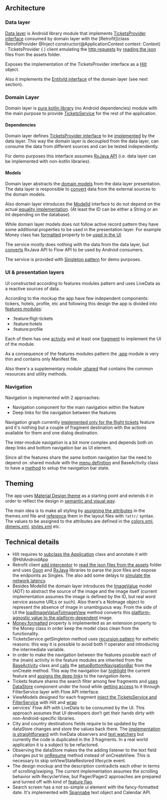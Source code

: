 ## Architecture 

### Data layer

[Data layer](https://github.com/s4ysolutions/effective-mobile/tree/main/data/tickets) is Android
library module that implements [TicketsProvider interface](https://github.com/s4ysolutions/effective-mobile/blob/main/domain/src/main/java/solutions/s4y/effectm/domain/dependencies/TicketsProvider.kt) consumed
by domain layer with the [Retrofit](class RetrofitProvider @Inject constructor(@ApplicationContext context: Context) : TicketsProvider {
) client emulating
the [http requests](https://github.com/s4ysolutions/effective-mobile/blob/5ed6d48459ce884692fb5c4251f8c2af8c4ba904/data/tickets/src/main/java/solutions/s4y/effectm/provider/RestClient.kt#L16C1-L24C54)
by [reading the json](https://github.com/s4ysolutions/effective-mobile/blob/5ed6d48459ce884692fb5c4251f8c2af8c4ba904/data/tickets/src/main/java/solutions/s4y/effectm/provider/RestClient.kt#L40C1-L55C45) files from the assets folder.

Exposes the implementation of the TicketsProvider interface as a [Hilt](https://github.com/s4ysolutions/effective-mobile/blob/main/data/tickets/src/main/java/solutions/s4y/effectm/provider/TicketsProviderModule.kt) object.

Also it implements the [EntityId interface](https://github.com/s4ysolutions/effective-mobile/blob/main/data/tickets/src/main/java/solutions/s4y/effectm/provider/RemoteEntityId.kt) of the domain layer (see next section).

### Domain Layer

Domain layer is [pure kotlin library](https://github.com/s4ysolutions/effective-mobile/blob/5ed6d48459ce884692fb5c4251f8c2af8c4ba904/domain/build.gradle.kts#L3C1-L3C23)
(no Android dependencies) module with the main purpose to
provide [TicketsService](https://github.com/s4ysolutions/effective-mobile/blob/main/domain/src/main/java/solutions/s4y/effectm/domain/TicketsService.kt) for the rest of the application.

#### Dependencies

Domain layer defines [TicketsProvider interface](https://github.com/s4ysolutions/effective-mobile/blob/main/domain/src/main/java/solutions/s4y/effectm/domain/dependencies/TicketsProvider.kt)
to be [implemented](https://github.com/s4ysolutions/effective-mobile/blob/main/data/tickets/src/main/java/solutions/s4y/effectm/provider/RetrofitProvider.kt)
by the data layer. This way
the domain layer is decoupled from the data layer, can consume the data from different sources
and can be tested independently.

For demo purposes this interface assumes [RxJava API](https://github.com/s4ysolutions/effective-mobile/blob/5ed6d48459ce884692fb5c4251f8c2af8c4ba904/domain/src/main/java/solutions/s4y/effectm/domain/dependencies/TicketsProvider.kt#L9C24-L9C44)
(i.e. data layer can be implemented with non-kotlin libraries).

#### Models
Domain layer abstracts the [domain models](https://github.com/s4ysolutions/effective-mobile/tree/main/domain/src/main/java/solutions/s4y/effectm/domain/models)
from the data layer presentation. The data layer is
responsible to [convert](https://github.com/s4ysolutions/effective-mobile/blob/5ed6d48459ce884692fb5c4251f8c2af8c4ba904/data/tickets/src/main/java/solutions/s4y/effectm/provider/json/JsonOffer.kt#L14C1-L28C10)
data from the external sources to the domain models.

Also domain layer introduces the [ModelId](https://github.com/s4ysolutions/effective-mobile/blob/main/domain/src/main/java/solutions/s4y/effectm/domain/models/ModelId.kt)
interface to do not depend on the actual [equality
implementation](https://github.com/s4ysolutions/effective-mobile/blob/5ed6d48459ce884692fb5c4251f8c2af8c4ba904/data/tickets/src/main/java/solutions/s4y/effectm/provider/RemoteEntityId.kt#L5C1-L5C51).
(At least the ID can be either a String or an Int depending on the database).

While domain layer models does not follow active record pattern they have some additional properties
to be used in the presentation layer. For example Money class has [formatted](https://github.com/s4ysolutions/effective-mobile/blob/5ed6d48459ce884692fb5c4251f8c2af8c4ba904/domain/src/main/java/solutions/s4y/effectm/domain/models/Money.kt#L15C1-L18C34)
property to be [used in the UI](https://github.com/s4ysolutions/effective-mobile/blob/5ed6d48459ce884692fb5c4251f8c2af8c4ba904/feature/flight-tickets/src/main/java/solutions/s4y/effectivem/flight_tickets/screens/search/TicketsOffersRecyclerViewAdapter.kt#L78C1-L78C57).

The service mostly does nothing with the data from the data layer, but [converts](https://github.com/s4ysolutions/effective-mobile/blob/5ed6d48459ce884692fb5c4251f8c2af8c4ba904/domain/src/main/java/solutions/s4y/effectm/domain/TicketsService.kt#L8C54-L8C78)
RxJava API to Flow API to be used by Android consumers.

The service is provided with [Singleton pattern](https://github.com/s4ysolutions/effective-mobile/blob/5ed6d48459ce884692fb5c4251f8c2af8c4ba904/domain/src/main/java/solutions/s4y/effectm/domain/TicketsService.kt#L15C1-L19C10)
for demo purposes.

### UI & presentation layers

UI constructed according to features modules pattern and uses LiveData as a reactive sources of data.

According to the mockup the app have few independent components: tickers, hotels, profile, etc and
following this design the app is divided into [features modules](https://github.com/s4ysolutions/effective-mobile/tree/main/feature): 
 - :feature:fligt-tickets
 - :feature:hotels
 - :feature:profile

Each of them has one [activity](https://github.com/s4ysolutions/effective-mobile/blob/main/feature/profile/src/main/java/solutions/s4y/effectivem/profile/ProfileActivity.kt)
and at least one [fragment](https://github.com/s4ysolutions/effective-mobile/blob/main/feature/profile/src/main/java/solutions/s4y/effectivem/profile/screens/home/HomeFragment.kt)
to implement the UI of the module.

As a consequence of the features modules pattern the [:app](https://github.com/s4ysolutions/effective-mobile/tree/main/app)
module is very thin and contains only Manifest file.

Also there's a supplementary module [:shared](https://github.com/s4ysolutions/effective-mobile/tree/main/shared) that contains the common resources and utility methods.

### Navigation

Navigation is implemented with 2 approaches:
 - Navigation component for the main navigation within the feature
 - Deep links for the navigation between the features

Navigation graph currently [implemented only for the flight tickets](https://github.com/s4ysolutions/effective-mobile/blob/main/feature/flight-tickets/src/main/res/navigation/flight_navigation.xml)
feature and it's nothing but a couple of fragment destination with the actions available for them and one dialog destination.

The inter-module navigation is a bit more complex and depends both on deep links and bottom navigation
bar as UI element.

Since all the features share the same bottom navigation bar the need to depend on :shared module
with the [menu definition](https://github.com/s4ysolutions/effective-mobile/blob/main/shared/src/main/res/menu/bottom_nav_menu.xml)
and BaseActivity class to have a [method](https://github.com/s4ysolutions/effective-mobile/blob/5ed6d48459ce884692fb5c4251f8c2af8c4ba904/shared/src/main/java/solutions/s4y/effectivem/views/BaseActivity.kt#L10C1-L10C94)
to setup the navigation bar state.

## Theming

The app uses [Material Design theme](https://github.com/s4ysolutions/effective-mobile/blob/5ed6d48459ce884692fb5c4251f8c2af8c4ba904/shared/src/main/res/values/themes.xml#L3C1-L3C70)
as a starting point and extends it in order to reflect the
design in [semantic and visual way](https://github.com/s4ysolutions/effective-mobile/blob/5ed6d48459ce884692fb5c4251f8c2af8c4ba904/shared/src/main/res/values/themes.xml#L45C1-L52C72).

The main idea is to make all styling by [assigning the attributes](https://github.com/s4ysolutions/effective-mobile/blob/5ed6d48459ce884692fb5c4251f8c2af8c4ba904/shared/src/main/res/values/themes.xml#L4C1-L76C79)
in the themes.xml file and [reference](https://github.com/s4ysolutions/effective-mobile/blob/5ed6d48459ce884692fb5c4251f8c2af8c4ba904/feature/flight-tickets/src/main/res/layout/card_search.xml#L61C21-L61C62)
them in the layout files with `?attr/` syntax. The values to be assigned to the attributes are
defined in the [colors.xml](https://github.com/s4ysolutions/effective-mobile/blob/main/shared/src/main/res/values/colors.xml),
[dimens.xml](https://github.com/s4ysolutions/effective-mobile/blob/main/shared/src/main/res/values/dimens.xml),
[styles.xml](https://github.com/s4ysolutions/effective-mobile/blob/main/shared/src/main/res/values/styles.xml) etc.


## Technical details

 - Hilt requires to [subclass the Application](https://github.com/s4ysolutions/effective-mobile/blob/5ed6d48459ce884692fb5c4251f8c2af8c4ba904/app/src/main/java/solutions/s4y/effectivem/TheApplication.kt#L5C1-L7C2) class and annotate it with @HiltAndroidApp
 - Retrofit client [add interceptor](https://github.com/s4ysolutions/effective-mobile/blob/5ed6d48459ce884692fb5c4251f8c2af8c4ba904/data/tickets/src/main/java/solutions/s4y/effectm/provider/RestClient.kt#L32C1-L33C43)
   to [read the json files from the assets](https://github.com/s4ysolutions/effective-mobile/blob/5ed6d48459ce884692fb5c4251f8c2af8c4ba904/data/tickets/src/main/java/solutions/s4y/effectm/provider/RestClient.kt#L42C1-L55C45)
    folder and uses [Gson](https://github.com/s4ysolutions/effective-mobile/blob/5ed6d48459ce884692fb5c4251f8c2af8c4ba904/data/tickets/src/main/java/solutions/s4y/effectm/provider/RestClient.kt#L70C25-L70C76)
    and [RxJava](https://github.com/s4ysolutions/effective-mobile/blob/5ed6d48459ce884692fb5c4251f8c2af8c4ba904/data/tickets/src/main/java/solutions/s4y/effectm/provider/RestClient.kt#L70C25-L70C76)
   libraries to parse the json files and expose the endpoints as Singles. The also add
   some delays to [simulate the network latency](https://github.com/s4ysolutions/effective-mobile/blob/5ed6d48459ce884692fb5c4251f8c2af8c4ba904/data/tickets/src/main/java/solutions/s4y/effectm/provider/RetrofitProvider.kt#L21C11-L21C67).
 - Besides ModelId the domain layer introduces the [ImageValue](https://github.com/s4ysolutions/effective-mobile/blob/main/domain/src/main/java/solutions/s4y/effectm/domain/models/ImageValue.kt) model (ADT) to abstract the source of the
    image and the image itself (current implementation assumes the image is defined by the ID, but 
    real word service assume URLs or such). Also there's a NoImage object to represent the absence
   of image in unambiguous way. From the side of UI the [loadImageValueToImageView](https://github.com/s4ysolutions/effective-mobile/blob/5ed6d48459ce884692fb5c4251f8c2af8c4ba904/feature/flight-tickets/src/main/java/solutions/s4y/effectivem/flight_tickets/screens/home/OffersRecyclerViewAdapter.kt#L78C1-L96C10) method converts
   this [platform-agnostic value to the platform-dependent](https://github.com/s4ysolutions/effective-mobile/blob/5ed6d48459ce884692fb5c4251f8c2af8c4ba904/feature/flight-tickets/src/main/java/solutions/s4y/effectivem/flight_tickets/screens/home/OffersRecyclerViewAdapter.kt#L78C1-L96C10) image.
 - [Money.formatted](https://github.com/s4ysolutions/effective-mobile/blob/main/domain/src/main/java/solutions/s4y/effectm/domain/models/Money.kt) property is implemented as an extension property to the Money class in order keep
   the model class clean from the functionality.
 - TicketsService.getSingleton method uses [recursion pattern](https://github.com/s4ysolutions/effective-mobile/blob/5ed6d48459ce884692fb5c4251f8c2af8c4ba904/domain/src/main/java/solutions/s4y/effectm/domain/TicketsService.kt#L18C12-L18C41) for esthetic reasons: this way it is
   possible to avoid both !! operator and introducing the intermediate variable.
 - In order to make the navigation between the features possible each of the (main) activity in the
   feature modules are inherited from the [BaseActivity](https://github.com/s4ysolutions/effective-mobile/blob/5ed6d48459ce884692fb5c4251f8c2af8c4ba904/feature/flight-tickets/src/main/java/solutions/s4y/effectivem/flight_tickets/FlightTicketsActivity.kt#L10C1-L10C47) class and
   [calls](https://github.com/s4ysolutions/effective-mobile/blob/5ed6d48459ce884692fb5c4251f8c2af8c4ba904/feature/flight-tickets/src/main/java/solutions/s4y/effectivem/flight_tickets/FlightTicketsActivity.kt#L22C9-L22C106)
   the [setupBottomNavigationBar](https://github.com/s4ysolutions/effective-mobile/blob/5ed6d48459ce884692fb5c4251f8c2af8c4ba904/shared/src/main/java/solutions/s4y/effectivem/views/BaseActivity.kt#L10C14-L10C92)
   from the onCreate method. This way the navigation bar [highlight](https://github.com/s4ysolutions/effective-mobile/blob/5ed6d48459ce884692fb5c4251f8c2af8c4ba904/shared/src/main/java/solutions/s4y/effectivem/views/BaseActivity.kt#L14C13-L14C68)
   the current feature and [assigns
   the deep link](https://github.com/s4ysolutions/effective-mobile/blob/5ed6d48459ce884692fb5c4251f8c2af8c4ba904/shared/src/main/java/solutions/s4y/effectivem/views/BaseActivity.kt#L17C1-L21C38)s to the navigation items.
 - Tickets feature shares the search filter among few fragments and [uses DataStore](https://github.com/s4ysolutions/effective-mobile/blob/5ed6d48459ce884692fb5c4251f8c2af8c4ba904/feature/flight-tickets/src/main/java/solutions/s4y/effectivem/flight_tickets/state/FilterService.kt#L17C1-L17C94)
   component under the hood
   while [getting access](https://github.com/s4ysolutions/effective-mobile/blob/5ed6d48459ce884692fb5c4251f8c2af8c4ba904/feature/flight-tickets/src/main/java/solutions/s4y/effectivem/flight_tickets/state/FilterService.kt#L28C1-L32C45)
   to it through FilterService layer with Flow API interface.
 - ViewModels designed for each fragment [inject the TicketsService and FilterService](https://github.com/s4ysolutions/effective-mobile/blob/5ed6d48459ce884692fb5c4251f8c2af8c4ba904/feature/flight-tickets/src/main/java/solutions/s4y/effectivem/flight_tickets/screens/home/HomeViewModel.kt#L15C1-L19C4)
   with Hilt and
   [wrap](https://github.com/s4ysolutions/effective-mobile/blob/5ed6d48459ce884692fb5c4251f8c2af8c4ba904/feature/flight-tickets/src/main/java/solutions/s4y/effectivem/flight_tickets/screens/home/HomeViewModel.kt#L22C1-L25C6)
 - services' Flow API with LiveData to be consumed by the UI. This approach assumes that UI
   developers don’t get their hands dirty with non-Android-specific libraries.
 - City and country destinations fields require to be updated by the dataStore changes and store
   the values back there. The [implementation is straightforward](https://github.com/s4ysolutions/effective-mobile/blob/5ed6d48459ce884692fb5c4251f8c2af8c4ba904/feature/flight-tickets/src/main/java/solutions/s4y/effectivem/flight_tickets/screens/home/HomeFragment.kt#L121C1-L144C10) with liveData observers and [text
    watchers](https://github.com/s4ysolutions/effective-mobile/blob/5ed6d48459ce884692fb5c4251f8c2af8c4ba904/feature/flight-tickets/src/main/java/solutions/s4y/effectivem/flight_tickets/screens/home/HomeFragment.kt#L209C1-L263C6)
    but currently the code is duplicated in the 3 fragments. In a real world application 
    it is a subject to be refactored.
 - Observing the dataStore makes the the adding listener to the text field changes put to [onResume](https://github.com/s4ysolutions/effective-mobile/blob/5ed6d48459ce884692fb5c4251f8c2af8c4ba904/feature/flight-tickets/src/main/java/solutions/s4y/effectivem/flight_tickets/screens/home/HomeFragment.kt#L198C1-L207C6)
   method instead of onCreateView. This is necessary to skip onViewStateRestored lifecycle event.
 - The design mockup and the description contradicts each other in terms of scrolling/swiping. The
   current implementation assumes the scrolling behavior with RecyclerView, but Pager/Pager2 approaches
   are prepared and turned off with kind of [feature flag](https://github.com/s4ysolutions/effective-mobile/blob/5ed6d48459ce884692fb5c4251f8c2af8c4ba904/feature/flight-tickets/src/main/java/solutions/s4y/effectivem/flight_tickets/screens/home/HomeFragment.kt#L53C1-L53C40).
 - Search screen has a not so-simple ui element with the fancy-formatted date. It's implemented with
   [Spannabe](https://github.com/s4ysolutions/effective-mobile/blob/5ed6d48459ce884692fb5c4251f8c2af8c4ba904/feature/flight-tickets/src/main/java/solutions/s4y/effectivem/flight_tickets/screens/search/SearchFragment.kt#L198C1-L205C14) text object and Calendar API.